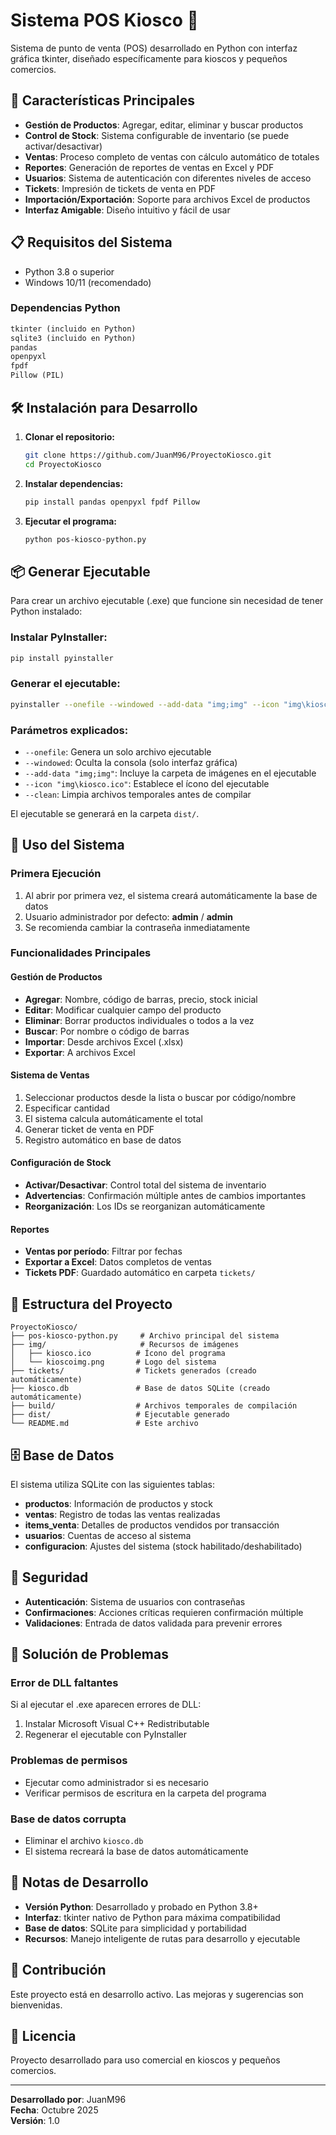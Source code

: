 # Sistema POS Kiosco 🛒

Sistema de punto de venta (POS) desarrollado en Python con interfaz gráfica tkinter, diseñado específicamente para kioscos y pequeños comercios.

## 🚀 Características Principales

- **Gestión de Productos**: Agregar, editar, eliminar y buscar productos
- **Control de Stock**: Sistema configurable de inventario (se puede activar/desactivar)
- **Ventas**: Proceso completo de ventas con cálculo automático de totales
- **Reportes**: Generación de reportes de ventas en Excel y PDF
- **Usuarios**: Sistema de autenticación con diferentes niveles de acceso
- **Tickets**: Impresión de tickets de venta en PDF
- **Importación/Exportación**: Soporte para archivos Excel de productos
- **Interfaz Amigable**: Diseño intuitivo y fácil de usar

## 📋 Requisitos del Sistema

- Python 3.8 o superior
- Windows 10/11 (recomendado)

### Dependencias Python

```txt
tkinter (incluido en Python)
sqlite3 (incluido en Python)
pandas
openpyxl
fpdf
Pillow (PIL)
```

## 🛠️ Instalación para Desarrollo

1. **Clonar el repositorio:**
   ```bash
   git clone https://github.com/JuanM96/ProyectoKiosco.git
   cd ProyectoKiosco
   ```

2. **Instalar dependencias:**
   ```bash
   pip install pandas openpyxl fpdf Pillow
   ```

3. **Ejecutar el programa:**
   ```bash
   python pos-kiosco-python.py
   ```

## 📦 Generar Ejecutable

Para crear un archivo ejecutable (.exe) que funcione sin necesidad de tener Python instalado:

### Instalar PyInstaller:
```bash
pip install pyinstaller
```

### Generar el ejecutable:
```bash
pyinstaller --onefile --windowed --add-data "img;img" --icon "img\kiosco.ico" --clean pos-kiosco-python.py
```

### Parámetros explicados:
- `--onefile`: Genera un solo archivo ejecutable
- `--windowed`: Oculta la consola (solo interfaz gráfica)
- `--add-data "img;img"`: Incluye la carpeta de imágenes en el ejecutable
- `--icon "img\kiosco.ico"`: Establece el ícono del ejecutable
- `--clean`: Limpia archivos temporales antes de compilar

El ejecutable se generará en la carpeta `dist/`.

## 🎯 Uso del Sistema

### Primera Ejecución
1. Al abrir por primera vez, el sistema creará automáticamente la base de datos
2. Usuario administrador por defecto: **admin** / **admin**
3. Se recomienda cambiar la contraseña inmediatamente

### Funcionalidades Principales

#### Gestión de Productos
- **Agregar**: Nombre, código de barras, precio, stock inicial
- **Editar**: Modificar cualquier campo del producto
- **Eliminar**: Borrar productos individuales o todos a la vez
- **Buscar**: Por nombre o código de barras
- **Importar**: Desde archivos Excel (.xlsx)
- **Exportar**: A archivos Excel

#### Sistema de Ventas
1. Seleccionar productos desde la lista o buscar por código/nombre
2. Especificar cantidad
3. El sistema calcula automáticamente el total
4. Generar ticket de venta en PDF
5. Registro automático en base de datos

#### Configuración de Stock
- **Activar/Desactivar**: Control total del sistema de inventario
- **Advertencias**: Confirmación múltiple antes de cambios importantes
- **Reorganización**: Los IDs se reorganizan automáticamente

#### Reportes
- **Ventas por período**: Filtrar por fechas
- **Exportar a Excel**: Datos completos de ventas
- **Tickets PDF**: Guardado automático en carpeta `tickets/`

## 📁 Estructura del Proyecto

```
ProyectoKiosco/
├── pos-kiosco-python.py     # Archivo principal del sistema
├── img/                     # Recursos de imágenes
│   ├── kiosco.ico          # Ícono del programa
│   └── kioscoimg.png       # Logo del sistema
├── tickets/                # Tickets generados (creado automáticamente)
├── kiosco.db               # Base de datos SQLite (creado automáticamente)
├── build/                  # Archivos temporales de compilación
├── dist/                   # Ejecutable generado
└── README.md               # Este archivo
```

## 🗄️ Base de Datos

El sistema utiliza SQLite con las siguientes tablas:

- **productos**: Información de productos y stock
- **ventas**: Registro de todas las ventas realizadas
- **items_venta**: Detalles de productos vendidos por transacción
- **usuarios**: Cuentas de acceso al sistema
- **configuracion**: Ajustes del sistema (stock habilitado/deshabilitado)

## 🔐 Seguridad

- **Autenticación**: Sistema de usuarios con contraseñas
- **Confirmaciones**: Acciones críticas requieren confirmación múltiple
- **Validaciones**: Entrada de datos validada para prevenir errores

## 🚨 Solución de Problemas

### Error de DLL faltantes
Si al ejecutar el .exe aparecen errores de DLL:
1. Instalar Microsoft Visual C++ Redistributable
2. Regenerar el ejecutable con PyInstaller

### Problemas de permisos
- Ejecutar como administrador si es necesario
- Verificar permisos de escritura en la carpeta del programa

### Base de datos corrupta
- Eliminar el archivo `kiosco.db`
- El sistema recreará la base de datos automáticamente

## 📝 Notas de Desarrollo

- **Versión Python**: Desarrollado y probado en Python 3.8+
- **Interfaz**: tkinter nativo de Python para máxima compatibilidad
- **Base de datos**: SQLite para simplicidad y portabilidad
- **Recursos**: Manejo inteligente de rutas para desarrollo y ejecutable

## 🤝 Contribución

Este proyecto está en desarrollo activo. Las mejoras y sugerencias son bienvenidas.

## 📄 Licencia

Proyecto desarrollado para uso comercial en kioscos y pequeños comercios.

---
**Desarrollado por**: JuanM96  
**Fecha**: Octubre 2025  
**Versión**: 1.0
